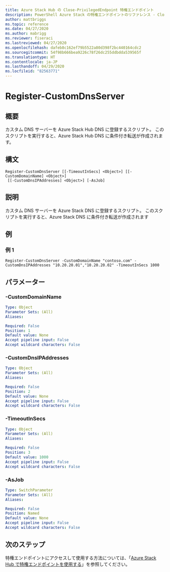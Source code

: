 ```yaml
---
title: Azure Stack Hub の Close-PrivilegedEndpoint 特権エンドポイント
description: PowerShell Azure Stack の特権エンドポイントのリファレンス - Close-PrivilegedEndpoint
author: mattbriggs
ms.topic: reference
ms.date: 04/27/2020
ms.author: mabrigg
ms.reviewer: fiseraci
ms.lastreviewed: 04/27/2020
ms.openlocfilehash: dafeb8c162ef79b5522a80d398f2bc440164cdc2
ms.sourcegitcommit: 54f98b666bea9226c78f26dc255ddbdda539565f
ms.translationtype: HT
ms.contentlocale: ja-JP
ms.lasthandoff: 04/29/2020
ms.locfileid: "82563771"
---
```

# <a name="register-customdnsserver"></a>Register-CustomDnsServer

## <a name="synopsis"></a>概要
カスタム DNS サーバーを Azure Stack Hub DNS に登録するスクリプト。 このスクリプトを実行すると、Azure Stack Hub DNS に条件付き転送が作成されます。

## <a name="syntax"></a>構文

```
Register-CustomDnsServer [[-TimeoutInSecs] <Object>] [[-CustomDomainName] <Object>]
 [[-CustomDnsIPAddresses] <Object>] [-AsJob]
```

## <a name="description"></a>説明
カスタム DNS サーバーを Azure Stack DNS に登録するスクリプト。
このスクリプトを実行すると、Azure Stack DNS に条件付き転送が作成されます

## <a name="examples"></a>例

### <a name="example-1"></a>例 1
```
Register-CustomDnsServer -CustomDomainName "contoso.com" -CustomDnsIPAddresses "10.20.20.01","10.20.20.02" -TimeoutInSecs 1000
```

## <a name="parameters"></a>パラメーター

### <a name="-customdomainname"></a>-CustomDomainName
 

```yaml
Type: Object
Parameter Sets: (All)
Aliases:

Required: False
Position: 1
Default value: None
Accept pipeline input: False
Accept wildcard characters: False
```

### <a name="-customdnsipaddresses"></a>-CustomDnsIPAddresses
 

```yaml
Type: Object
Parameter Sets: (All)
Aliases:

Required: False
Position: 2
Default value: None
Accept pipeline input: False
Accept wildcard characters: False
```

### <a name="-timeoutinsecs"></a>-TimeoutInSecs
 

```yaml
Type: Object
Parameter Sets: (All)
Aliases:

Required: False
Position: 3
Default value: 1000
Accept pipeline input: False
Accept wildcard characters: False
```

### <a name="-asjob"></a>-AsJob


```yaml
Type: SwitchParameter
Parameter Sets: (All)
Aliases:

Required: False
Position: Named
Default value: None
Accept pipeline input: False
Accept wildcard characters: False
```

## <a name="next-steps"></a>次のステップ

特権エンドポイントにアクセスして使用する方法については、「[Azure Stack Hub で特権エンドポイントを使用する](https://docs.microsoft.com/azure-stack/operator/azure-stack-privileged-endpoint)」を参照してください。